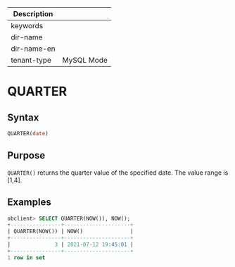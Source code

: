 | Description   |                 |
|---------------|-----------------|
| keywords      |                 |
| dir-name      |                 |
| dir-name-en   |                 |
| tenant-type   | MySQL Mode      |

# QUARTER

## Syntax

```sql
QUARTER(date)
```

## Purpose

`QUARTER()` returns the quarter value of the specified date. The value range is \[1,4\].

## Examples

```sql
obclient> SELECT QUARTER(NOW()), NOW();
+----------------+---------------------+
| QUARTER(NOW()) | NOW()               |
+----------------+---------------------+
|              3 | 2021-07-12 19:45:01 |
+----------------+---------------------+
1 row in set
```
